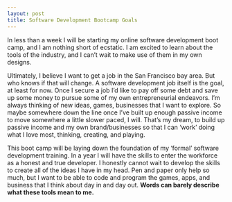 ```yaml
---
layout: post
title: Software Development Bootcamp Goals
---
```


In less than a week I will be starting my online software development boot camp, and I am nothing short of ecstatic. I am excited to learn about the tools of the industry, and I can’t wait to make use of them in my own designs.

Ultimately, I believe I want to get a job in the San Francisco bay area. But who knows if that will change. A software development job itself is the goal, at least for now. Once I secure a job I’d like to pay off some debt and save up some money to pursue some of my own entrepreneurial endeavors. I’m always thinking of new ideas, games, businesses that I want to explore. So maybe somewhere down the line once I’ve built up enough passive income to move somewhere a little slower paced, I will. That’s my dream, to build up passive income and my own brand/businesses so that I can ‘work’ doing what I love most, thinking, creating, and playing.

This boot camp will be laying down the foundation of my ‘formal’ software
development training. In a year I will have the skills to enter the workforce as
a honest and true developer. I honestly cannot wait to develop the skills to
create all of the ideas I have in my head. Pen and paper only help so much, but
I want to be able to code and program the games, apps, and business that I think
about day in and day out. __Words can barely describe what these tools mean to
me.__
